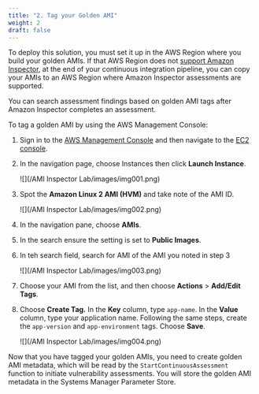 ```yaml
---
title: "2. Tag your Golden AMI"
weight: 2
draft: false
---
```


To deploy this solution, you must set it up in the AWS Region where you build your golden AMIs. If that AWS Region does not [support Amazon Inspector](http://docs.aws.amazon.com/inspector/latest/userguide/inspector_supported_os_regions.html#inspector_supported-regions), at the end of your continuous integration pipeline, you can copy your AMIs to an AWS Region where Amazon Inspector assessments are supported. 

You can search assessment findings based on golden AMI tags after Amazon Inspector completes an assessment.

To tag a golden AMI by using the AWS Management Console:

1.  Sign in to the [AWS Management Console](https://console.aws.amazon.com/console/home) and then navigate to the [EC2 console](https://console.aws.amazon.com/ec2/v2/home).
2.  In the navigation page, choose Instances then click **Launch Instance**.

    ![](/AMI Inspector Lab/images/img001.png)

3.  Spot the **Amazon Linux 2 AMI (HVM)** and take note of the AMI ID.

    ![](/AMI Inspector Lab/images/img002.png)

4.  In the navigation pane, choose **AMIs**.
5.  In the search ensure the setting is set to **Public Images**.
6.  In teh search field, search for AMI of the AMI you noted in step 3

    ![](/AMI Inspector Lab/images/img003.png)

3.  Choose your AMI from the list, and then choose **Actions** > **Add/Edit Tags**.
4.  Choose **Create Tag.** In the **Key** column, type `app-name`. In the **Value** column, type your application name. Following the same steps, create the `app-version` and `app-environment` tags. Choose **Save**.

    ![](/AMI Inspector Lab/images/img004.png)

Now that you have tagged your golden AMIs, you need to create golden AMI metadata, which will be read by the `StartContinuousAssessment` function to initiate vulnerability assessments. You will store the golden AMI metadata in the Systems Manager Parameter Store.


